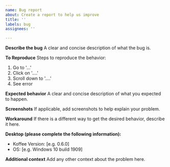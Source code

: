 ```yaml
---
name: Bug report
about: Create a report to help us improve
title: ''
labels: bug
assignees: ''

---
```


**Describe the bug**
A clear and concise description of what the bug is.

**To Reproduce**
Steps to reproduce the behavior:
1. Go to '...'
2. Click on '....'
3. Scroll down to '....'
4. See error

**Expected behavior**
A clear and concise description of what you expected to happen.

**Screenshots**
If applicable, add screenshots to help explain your problem.

**Workaround**
If there is a different way to get the desired behavior, describe it here.

**Desktop (please complete the following information):**
 - Koffee Version: [e.g. 0.6.0]
 - OS: [e.g. Windows 10 build 1909]

**Additional context**
Add any other context about the problem here.
